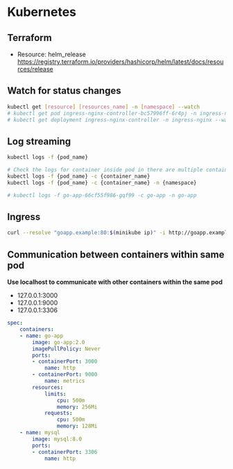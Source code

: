# Kubernetes

## Terraform
- Resource: helm_release https://registry.terraform.io/providers/hashicorp/helm/latest/docs/resources/release

## Watch for status changes
``` bash
kubectl get [resource] [resources_name] -n [namespace] --watch
# kubectl get pod ingress-nginx-controller-bc57996ff-6r4pj -n ingress-nginx --watch
# kubectl get deployment ingress-nginx-controller -n ingress-nginx --watch
```

## Log streaming
``` bash
kubectl logs -f {pod_name}

# Check the logs for container inside pod in there are multiple containers
kubectl logs -f {pod_name} -c {container_name}
kubectl logs -f {pod_name} -c {container_name} -n {namespace}

# kubectl logs -f go-app-66cf55f986-gqf99 -c go-app -n go-app
```

## Ingress
``` bash
curl --resolve "goapp.example:80:$(minikube ip)" -i http://goapp.example
```

## Communication between containers within same pod
**Use localhost to communicate with other containers within the same pod**
- 127.0.0.1:3000
- 127.0.0.1:9000
- 127.0.0.1:3306
``` yaml
spec:
	containers:
	- name: go-app
		image: go-app:2.0
		imagePullPolicy: Never
		ports:
		- containerPort: 3000
			name: http
		- containerPort: 9000
			name: metrics
		resources:
			limits:
				cpu: 500m
				memory: 256Mi
			requests:
				cpu: 500m
				memory: 128Mi
	- name: mysql
		image: mysql:8.0		
		ports:
		- containerPort: 3306
			name: http
```
